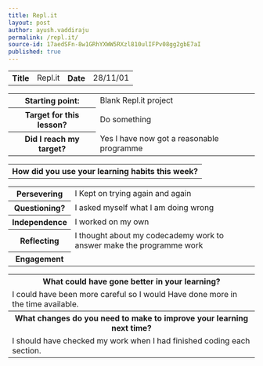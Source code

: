 ```yaml
---
title: Repl.it
layout: post
author: ayush.vaddiraju
permalink: /repl.it/
source-id: 17aedSFn-8w1GRhYXWW5RXzl810ulIFPv08gg2gbE7aI
published: true
---
```

<table>
  <tr>
    <th>Title</th>
    <td>Repl.it</td>
    <th>Date</th>
    <td>28/11/01</td>
  </tr>
</table>


<table>
  <tr>
    <th>Starting point:</th>
    <td>Blank Repl.it project</td>
  </tr>
  <tr>
    <th>Target for this lesson?</th>
    <td>Do something</td>
  </tr>
  <tr>
    <th>Did I reach my target? </th>
    <td>Yes I have now got a reasonable programme</td>
  </tr>
</table>


<table>
  <tr>
    <th>How did you use your learning habits this week?</th>
  </tr>
</table>


<table>
  <tr>
    <th>Persevering</th>
    <td>I Kept on trying again and again</td>
  </tr>
  <tr>
    <th>Questioning?</th>
    <td>I asked myself what I am doing wrong</td>
  </tr>
  <tr>
    <th>Independence</th>
    <td>I worked on my own</td>
  </tr>
  <tr>
    <th>Reflecting</th>
    <td>I thought about my codecademy work to answer make the programme work</td>
  </tr>
  <tr>
    <th>Engagement</th>
    <td></td>
  </tr>
</table>


<table>
  <tr>
    <th>What could have gone better in your learning?</th>
  </tr>
  <tr>
    <td>I could have been more careful so I would Have done more in the time available.</td>
  </tr>
  <tr>
    <th>What changes do you need to make to improve your learning next time?</th>
  </tr>
  <tr>
    <td>I should have checked my work when I had finished coding each section.</td>
  </tr>
</table>


